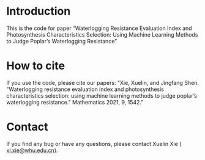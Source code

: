 # Introduction
This is the code for paper “Waterlogging Resistance Evaluation Index and Photosynthesis Characteristics Selection: Using Machine Learning Methods to Judge Poplar’s Waterlogging Resistance”

# How to cite
If you use the code, please cite our papers: "Xie, Xuelin, and Jingfang Shen. "Waterlogging resistance evaluation index and photosynthesis characteristics selection: using machine learning methods to judge poplar’s waterlogging resistance." Mathematics 2021, 9, 1542."

# Contact
If you find any bug or have any questions, please contact Xuelin Xie ( xl.xie@whu.edu.cn).

